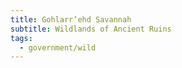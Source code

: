 ```yaml
---
title: Gohlarr’ehd Savannah
subtitle: Wildlands of Ancient Ruins
tags:
  - government/wild
---
```

